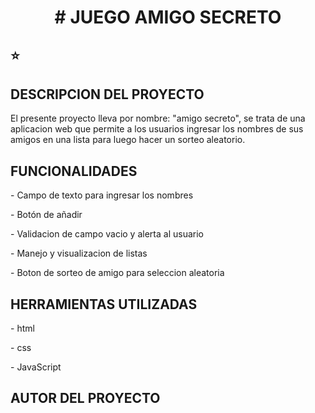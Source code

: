 <h1 align="center"> # JUEGO AMIGO SECRETO </h1>

## :star:
<h2>DESCRIPCION DEL PROYECTO</h2>
<p>El presente proyecto lleva por nombre: "amigo secreto", se trata de una aplicacion web que permite a los usuarios ingresar los nombres de sus amigos en una lista para luego hacer un sorteo aleatorio.</p>

<h2>FUNCIONALIDADES</h2>
<p> - Campo de texto para ingresar los nombres</p>
<p>- Botón de añadir</p> 
<p>- Validacion de campo vacio y alerta al usuario</p>
<p>- Manejo y visualizacion de listas</p>
<p>- Boton de sorteo de amigo para seleccion aleatoria</p>

<h2>HERRAMIENTAS UTILIZADAS</h2>
<p>- html</p>
<p>- css</p>
<p>- JavaScript</p>


<h2>AUTOR DEL PROYECTO</h2> 
<p><Jose Alberto Escamilla Ramos<p>
